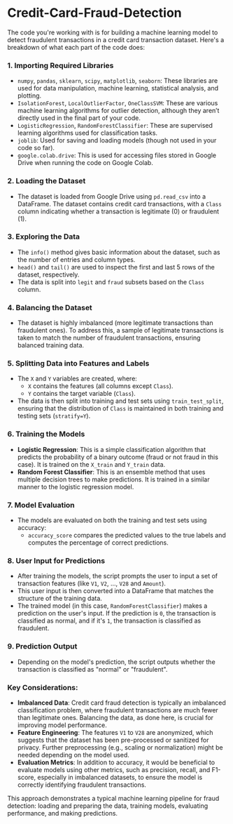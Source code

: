 # Credit-Card-Fraud-Detection

The code you're working with is for building a machine learning model to detect fraudulent transactions in a credit card transaction dataset. Here's a breakdown of what each part of the code does:

### 1. **Importing Required Libraries**
   - `numpy`, `pandas`, `sklearn`, `scipy`, `matplotlib`, `seaborn`: These libraries are used for data manipulation, machine learning, statistical analysis, and plotting.
   - `IsolationForest`, `LocalOutlierFactor`, `OneClassSVM`: These are various machine learning algorithms for outlier detection, although they aren’t directly used in the final part of your code.
   - `LogisticRegression`, `RandomForestClassifier`: These are supervised learning algorithms used for classification tasks.
   - `joblib`: Used for saving and loading models (though not used in your code so far).
   - `google.colab.drive`: This is used for accessing files stored in Google Drive when running the code on Google Colab.

### 2. **Loading the Dataset**
   - The dataset is loaded from Google Drive using `pd.read_csv` into a DataFrame. The dataset contains credit card transactions, with a `Class` column indicating whether a transaction is legitimate (0) or fraudulent (1).

### 3. **Exploring the Data**
   - The `info()` method gives basic information about the dataset, such as the number of entries and column types.
   - `head()` and `tail()` are used to inspect the first and last 5 rows of the dataset, respectively.
   - The data is split into `legit` and `fraud` subsets based on the `Class` column.

### 4. **Balancing the Dataset**
   - The dataset is highly imbalanced (more legitimate transactions than fraudulent ones). To address this, a sample of legitimate transactions is taken to match the number of fraudulent transactions, ensuring balanced training data.

### 5. **Splitting Data into Features and Labels**
   - The `X` and `Y` variables are created, where:
     - `X` contains the features (all columns except `Class`).
     - `Y` contains the target variable (`Class`).
   - The data is then split into training and test sets using `train_test_split`, ensuring that the distribution of `Class` is maintained in both training and testing sets (`stratify=Y`).

### 6. **Training the Models**
   - **Logistic Regression**: This is a simple classification algorithm that predicts the probability of a binary outcome (fraud or not fraud in this case). It is trained on the `X_train` and `Y_train` data.
   - **Random Forest Classifier**: This is an ensemble method that uses multiple decision trees to make predictions. It is trained in a similar manner to the logistic regression model.

### 7. **Model Evaluation**
   - The models are evaluated on both the training and test sets using accuracy:
     - `accuracy_score` compares the predicted values to the true labels and computes the percentage of correct predictions.

### 8. **User Input for Predictions**
   - After training the models, the script prompts the user to input a set of transaction features (like `V1`, `V2`, ..., `V28` and `Amount`).
   - This user input is then converted into a DataFrame that matches the structure of the training data.
   - The trained model (in this case, `RandomForestClassifier`) makes a prediction on the user's input. If the prediction is `0`, the transaction is classified as normal, and if it's `1`, the transaction is classified as fraudulent.

### 9. **Prediction Output**
   - Depending on the model's prediction, the script outputs whether the transaction is classified as "normal" or "fraudulent".

### Key Considerations:
- **Imbalanced Data**: Credit card fraud detection is typically an imbalanced classification problem, where fraudulent transactions are much fewer than legitimate ones. Balancing the data, as done here, is crucial for improving model performance.
- **Feature Engineering**: The features `V1` to `V28` are anonymized, which suggests that the dataset has been pre-processed or sanitized for privacy. Further preprocessing (e.g., scaling or normalization) might be needed depending on the model used.
- **Evaluation Metrics**: In addition to accuracy, it would be beneficial to evaluate models using other metrics, such as precision, recall, and F1-score, especially in imbalanced datasets, to ensure the model is correctly identifying fraudulent transactions.

This approach demonstrates a typical machine learning pipeline for fraud detection: loading and preparing the data, training models, evaluating performance, and making predictions.
